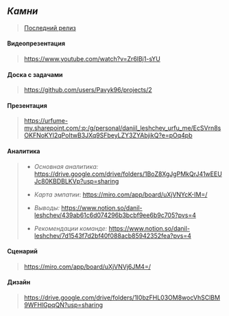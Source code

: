 
## ***Камни***

>[Последний релиз](https://github.com/Pavyk96/developer/releases)

#### **Видеопрезентация**

>https://www.youtube.com/watch?v=Zr6lBj1-sYU

#### **Доска с задачами**

>https://github.com/users/Pavyk96/projects/2

#### **Презентация**

> https://urfume-my.sharepoint.com/:p:/g/personal/daniil_leshchev_urfu_me/EcSVrn8sOKFNoKYl2qPoItwB3JXq9SFbeyLZY3ZYAbjikQ?e=pOq4pb

#### **Аналитика**

>* _Основная аналитика:_ https://drive.google.com/drive/folders/1BoZ8XgJgPMkQrJ41wEEUJc80KBDBLKVp?usp=sharing
>
>* _Карта эмпатии_: https://miro.com/app/board/uXjVNYcK-IM=/
>
>* _Выводы:_ https://www.notion.so/danil-leshchev/439ab61c6d074296b3bcbf9ee6b9c705?pvs=4
>
>* _Рекомендации команде:_ https://www.notion.so/danil-leshchev/7d1543f7d2bf40f088acb85942352fea?pvs=4

#### **Сценарий**

> https://miro.com/app/board/uXjVNVj6JM4=/

#### Дизайн

>https://drive.google.com/drive/folders/1I0bzFHL03OM8wocVhSClBM9WFHlGpqQN?usp=sharing
